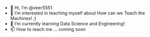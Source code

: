 - 👋 Hi, I’m @veer5551
- 👀 I’m interested in teaching myself about How can we Teach the Machines! ;)
- 🌱 I’m currently learning Data Science and Engineering! 
- 📫 How to reach me ... coming soon

<!---
veer5551/veer5551 is a ✨ special ✨ repository because its `README.md` (this file) appears on your GitHub profile.
You can click the Preview link to take a look at your changes.
--->
